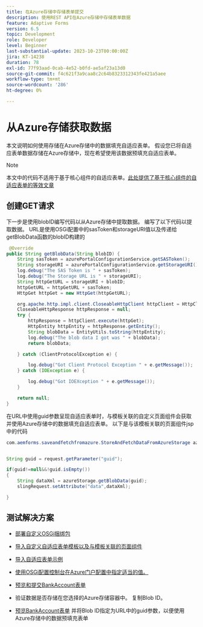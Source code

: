 ```yaml
---
title: 在Azure存储中存储表单提交
description: 使用REST API在Azure存储中存储表单数据
feature: Adaptive Forms
version: 6.5
topic: Development
role: Developer
level: Beginner
last-substantial-update: 2023-10-23T00:00:00Z
jira: KT-14238
duration: 78
exl-id: 77f93aad-0cab-4e52-b0fd-ae5af23a13d0
source-git-commit: f4c621f3a9caa8c2c64b8323312343fe421a5aee
workflow-type: tm+mt
source-wordcount: '286'
ht-degree: 0%

---
```


# 从Azure存储获取数据

本文说明如何使用存储在Azure存储中的数据填充自适应表单。
假设您已将自适应表单数据存储在Azure存储中，现在希望使用该数据预填充自适应表单。
>[!NOTE]
>本文中的代码不适用于基于核心组件的自适应表单。[此处提供了基于核心组件的自适应表单的等效文章](https://experienceleague.adobe.com/docs/experience-manager-learn/forms/prefill-form-with-data-attachments/introduction.html?lang=en)


## 创建GET请求

下一步是使用blobID编写代码以从Azure存储中提取数据。 编写了以下代码以提取数据。 URL是使用OSGi配置中的sasToken和storageURI值以及传递给getBlobData函数的blobID构建的

```java
 @Override
public String getBlobData(String blobID) {
    String sasToken = azurePortalConfigurationService.getSASToken();
    String storageURI = azurePortalConfigurationService.getStorageURI();
    log.debug("The SAS Token is " + sasToken);
    log.debug("The Storage URL is " + storageURI);
    String httpGetURL = storageURI + blobID;
    httpGetURL = httpGetURL + sasToken;
    HttpGet httpGet = new HttpGet(httpGetURL);

    org.apache.http.impl.client.CloseableHttpClient httpClient = HttpClientBuilder.create().build();
    CloseableHttpResponse httpResponse = null;
    try {
        httpResponse = httpClient.execute(httpGet);
        HttpEntity httpEntity = httpResponse.getEntity();
        String blobData = EntityUtils.toString(httpEntity);
        log.debug("The blob data I got was " + blobData);
        return blobData;

    } catch (ClientProtocolException e) {

        log.debug("Got Client Protocol Exception " + e.getMessage());
    } catch (IOException e) {

        log.debug("Got IOEXception " + e.getMessage());
    }

    return null;
}
```

在URL中使用guid参数呈现自适应表单时，与模板关联的自定义页面组件会获取并使用Azure存储中的数据填充自适应表单。
以下是与该模板关联的页面组件jsp中的代码

```java
com.aemforms.saveandfetchfromazure.StoreAndFetchDataFromAzureStorage azureStorage = sling.getService(com.aemforms.saveandfetchfromazure.StoreAndFetchDataFromAzureStorage.class);


String guid = request.getParameter("guid");

if(guid!=null&&!guid.isEmpty())
{
    String dataXml = azureStorage.getBlobData(guid);
    slingRequest.setAttribute("data",dataXml);

}
```

## 测试解决方案

* [部署自定义OSGi捆绑包](./assets/SaveAndFetchFromAzure.core-1.0.0-SNAPSHOT.jar)

* [导入自定义自适应表单模板以及与模板关联的页面组件](./assets/store-and-fetch-from-azure.zip)

* [导入自适应表单示例](./assets/bank-account-sample-form.zip)

* [使用OSGi配置控制台在Azure门户配置中指定适当的值。](https://experienceleague.adobe.com/docs/experience-manager-learn/forms/some-useful-integrations/store-form-data-in-azure-storage.html?lang=en#provide-the-blob-sas-token-and-storage-uri)

* [预览和提交BankAccount表单](http://localhost:4502/content/dam/formsanddocuments/azureportalstorage/bankaccount/jcr:content?wcmmode=disabled)

* 验证数据是否存储在您选择的Azure存储容器中。 复制Blob ID。

* [预览BankAccount表单](http://localhost:4502/content/dam/formsanddocuments/azureportalstorage/bankaccount/jcr:content?wcmmode=disabled&amp;guid=dba8ac0b-8be6-41f2-9929-54f627a649f6) 并将Blob ID指定为URL中的guid参数，以便使用Azure存储中的数据预填充表单
